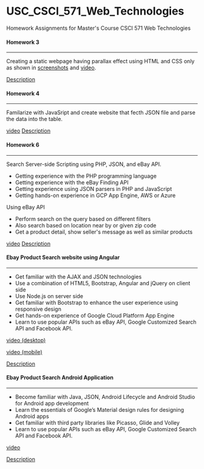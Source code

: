 # USC_CSCI_571_Web_Technologies
Homework Assignments for Master's Course CSCI 571 Web Technologies



#### Homework 3

------

Creating a static webpage having parallax effect using HTML and CSS only as shown in [screenshots](Homework%203/assignment_description/screenshots) and [video](Homework%203/assignment_description/hw3%20-%20Spring%202019.mp4).

[Description](Homework%203/assignment_description/HW3_Description.pdf)



#### Homework 4

------

Familarize with JavaSript and create website that fecth JSON file and parse the data into the table.

[video](Homework%204/assignment_description/hw4%20-%20Spring%202019.mp4) [Description](Homework%204/assignment_description/HW4_Description.pdf)



#### Homework 6

------

Search Server-side Scripting using PHP, JSON, and eBay API.

- Getting experience with the PHP programming language
- Getting experience with the eBay Finding API
- Getting experience using JSON parsers in PHP and JavaScript
- Getting hands-on experience in GCP App Engine, AWS or Azure

Using eBay API

- Perform search on the query based on different filters
- Also search based on location near by or given zip code
- Get a product detail, show seller's message as well as similar products

[video](Homework%206/assignment_description/hw6%20-%20Spring%202019.mp4) [Description](Homework%206/assignment_description/HW6_Description.pdf)



#### Ebay Product Search website using Angular

------

- Get familiar with the AJAX and JSON technologies
- Use a combination of HTML5, Bootstrap, Angular and jQuery on client side
- Use Node.js on server side
- Get familiar with Bootstrap to enhance the user experience using responsive design
- Get hands-on experience of Google Cloud Platform App Engine
- Learn to use popular APIs such as eBay API, Google Customized Search API and Facebook API.

[video (desktop)](Ebay-Product-Search-Angular/assignment_description/hw8%20-%20Spring%202019%20(desktop).mp4)

[video (mobile)](Ebay-Product-Search-Angular/assignment_description/hw8%20-%20Spring%202019%20(mobile).mp4)

[Description](Ebay-Product-Search-Angular/assignment_description/HW8_Description.pdf)



#### Ebay Product Search Android Application

------

- Become familiar with Java, JSON, Android Lifecycle and Android Studio for Android app development
- Learn the essentials of Google’s Material design rules for designing Android apps
- Get familiar with third party libraries like Picasso, Glide and Volley
- Learn to use popular APIs such as eBay API, Google Customized Search API and Facebook API.

[video](Ebay-Product-Search-Android/assignment_description/CSCI%20571%20Spring%202019-%20hw9.mp4)

[Description](Ebay-Product-Search-Android/assignment_description/HW9_Description_Android.pdf)

